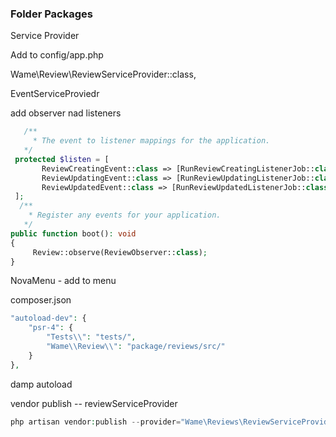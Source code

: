 
### Folder Packages
Service Provider

Add to config/app.php 

Wame\Review\ReviewServiceProvider::class,

EventServiceProviedr

add observer nad listeners
```php
   /**
     * The event to listener mappings for the application.
   */
 protected $listen = [
       ReviewCreatingEvent::class => [RunReviewCreatingListenerJob::class],
       ReviewUpdatingEvent::class => [RunReviewUpdatingListenerJob::class],
       ReviewUpdatedEvent::class => [RunReviewUpdatedListenerJob::class],
 ];
  /**
    * Register any events for your application.
   */
public function boot(): void
{
     Review::observe(ReviewObserver::class);
}
```

NovaMenu - add to menu

composer.json
```php
"autoload-dev": {
    "psr-4": {
        "Tests\\": "tests/",
        "Wame\\Review\\": "package/reviews/src/"
    }
},
```
damp autoload

vendor publish -- reviewServiceProvider
```php
php artisan vendor:publish --provider="Wame\Reviews\ReviewServiceProvider"
```

